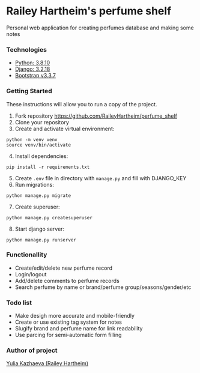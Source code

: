 # Railey Hartheim's perfume shelf
Personal web application for creating perfumes database and making some notes

### Technologies
* [Python: 3.8.10](https://www.python.org/)
* [Django: 3.2.18](https://www.djangoproject.com/)
* [Bootstrap v3.3.7](https://getbootstrap.com/)

### Getting Started
These instructions will allow you to run a copy of the project.

1. Fork repository https://github.com/RaileyHartheim/perfume_shelf
2. Clone your repository
3. Create and activate virtual environment:
```
python -m venv venv
source venv/bin/activate
```
4. Install dependencies:
```
pip install -r requirements.txt
```
5. Create ``.env`` file in directory with ``manage.py`` and fill with DJANGO_KEY
6. Run migrations:
```
python manage.py migrate
```
7. Create superuser:
```
python manage.py createsuperuser
```

8.  Start django server:
```
python manage.py runserver
```

### Functionallity
* Create/edit/delete new perfume record
* Login/logout
* Add/delete comments to perfume records
* Search perfume by name or brand/perfume group/seasons/gender/etc

### Todo list
* Make desigh more accurate and mobile-friendly
* Create or use existing tag system for notes
* Slugify brand and perfume name for link readability
* Use parcing for semi-automatic form filling

### Author of project
[Yulia Kazhaeva (Railey Hartheim)](https://github.com/RaileyHartheim)